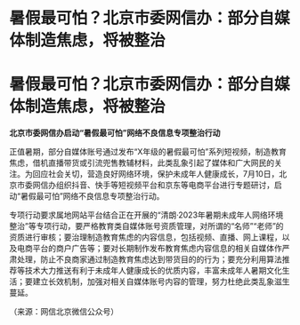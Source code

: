 # 暑假最可怕？北京市委网信办：部分自媒体制造焦虑，将被整治

# 暑假最可怕？北京市委网信办：部分自媒体制造焦虑，将被整治

**北京市委网信办启动“暑假最可怕”网络不良信息专项整治行动**

正值暑期，部分自媒体账号通过发布“X年级的暑假最可怕”系列短视频，制造教育焦虑，借机直播带货或引流兜售教辅材料，此类乱象引起了媒体和广大网民的关注。为回应社会关切，营造良好网络环境，保护未成年人健康成长，7月10日，北京市委网信办组织抖音、快手等短视频平台和京东等电商平台进行专题研讨，启动“暑假最可怕”网络不良信息专项整治行动。

专项行动要求属地网站平台结合正在开展的“清朗·2023年暑期未成年人网络环境整治”等专项行动，要严格教育类自媒体账号资质管理，对所谓的“名师”“老师”的资质进行审核；要治理制造教育焦虑的内容信息，包括视频、直播、网上课程，以及电商平台的商户广告等；要对长期制作发布教育焦虑内容信息的相关自媒体作严肃处理，防止不良商家通过制造教育焦虑达到带货目的的行为；要充分利用算法推荐等技术大力推送有利于未成年人健康成长的优质内容，丰富未成年人暑期文化生活；要建立长效机制，加强对相关自媒体账号内容的管理，努力杜绝此类乱象滋生蔓延。

（来源：网信北京微信公众号）

